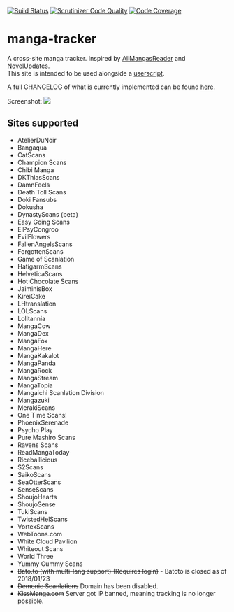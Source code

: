 [![Build Status](https://travis-ci.org/DakuTree/manga-tracker.svg?branch=master)](https://travis-ci.org/DakuTree/manga-tracker)  [![Scrutinizer Code Quality](https://scrutinizer-ci.com/g/DakuTree/manga-tracker/badges/quality-score.png?b=master)](https://scrutinizer-ci.com/g/DakuTree/manga-tracker/?branch=master) [![Code Coverage](https://scrutinizer-ci.com/g/DakuTree/manga-tracker/badges/coverage.png?b=master)](https://scrutinizer-ci.com/g/DakuTree/manga-tracker/?branch=master)

# manga-tracker
A cross-site manga tracker. Inspired by [AllMangasReader](https://github.com/AllMangasReader-dev/AMR) and [NovelUpdates](http://www.novelupdates.com/).  
This site is intended to be used alongside a [userscript](https://github.com/DakuTree/manga-tracker/raw/master/public/userscripts/manga-tracker.user.js).

A full CHANGELOG of what is currently implemented can be found [here](https://github.com/DakuTree/manga-tracker/wiki/Changelog).

Screenshot: ![](http://i.imgur.com/UAjBySK.png)

## Sites supported
* AtelierDuNoir
* Bangaqua
* CatScans
* Champion Scans
* Chibi Manga
* DKThiasScans
* DamnFeels
* Death Toll Scans
* Doki Fansubs
* Dokusha
* DynastyScans (beta)
* Easy Going Scans
* ElPsyCongroo
* EvilFlowers
* FallenAngelsScans
* ForgottenScans
* Game of Scanlation
* HatigarmScans
* HelveticaScans
* Hot Chocolate Scans
* JaiminisBox
* KireiCake
* LHtranslation
* LOLScans
* Lolitannia
* MangaCow
* MangaDex
* MangaFox
* MangaHere
* MangaKakalot
* MangaPanda
* MangaRock
* MangaStream
* MangaTopia
* Mangaichi Scanlation Division
* Mangazuki
* MerakiScans
* One Time Scans!
* PhoenixSerenade
* Psycho Play
* Pure Mashiro Scans
* Ravens Scans
* ReadMangaToday
* Riceballicious
* S2Scans
* SaikoScans
* SeaOtterScans
* SenseScans
* ShoujoHearts
* ShoujoSense
* TukiScans
* TwistedHelScans
* VortexScans
* WebToons.com
* White Cloud Pavilion
* Whiteout Scans
* World Three
* Yummy Gummy Scans
* ~~Bato.to (with multi-lang support) (Requires login)~~ - Batoto is closed as of 2018/01/23
* ~~Demonic Scanlations~~ Domain has been disabled.
* ~~KissManga.com~~ Server got IP banned, meaning tracking is no longer possible.
